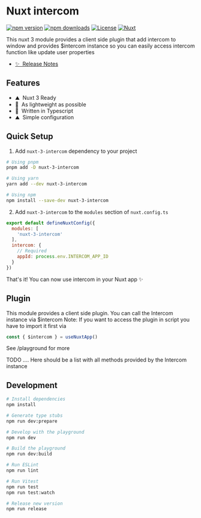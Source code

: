 # Nuxt intercom

[![npm version][npm-version-src]][npm-version-href]
[![npm downloads][npm-downloads-src]][npm-downloads-href]
[![License][license-src]][license-href]
[![Nuxt][nuxt-src]][nuxt-href]

This nuxt 3 module provides a client side plugin that add intercom to window and provides $intercom instance so you can easily access intercom function like update user properties

- [✨ &nbsp;Release Notes](/CHANGELOG.md)
<!-- - [🏀 Online playground](https://stackblitz.com/github/your-org/nuxt-3-intercom?file=playground%2Fapp.vue) -->
<!-- - [📖 &nbsp;Documentation](https://example.com) -->

## Features

<!-- Highlight some of the features your module provide here -->
- ⛰ &nbsp;Nuxt 3 Ready
- 🚠 &nbsp;As lightweight as possible
- 🌲 &nbsp;Written in Typescript
- ⛰ &nbsp;Simple configuration

## Quick Setup

1. Add `nuxt-3-intercom` dependency to your project

```bash
# Using pnpm
pnpm add -D nuxt-3-intercom

# Using yarn
yarn add --dev nuxt-3-intercom

# Using npm
npm install --save-dev nuxt-3-intercom
```

2. Add `nuxt-3-intercom` to the `modules` section of `nuxt.config.ts`

```js
export default defineNuxtConfig({
  modules: [
    'nuxt-3-intercom'
  ],
  intercom: {
    // Required
    appId: process.env.INTERCOM_APP_ID
  }
})
```

That's it! You can now use intercom in your Nuxt app ✨

## Plugin

This module provides a client side plugin. You can call the Intercom instance via $intercom
Note: If you want to access the plugin in script you have to import it first via

```js
const { $intercom } = useNuxtApp()
```

See /playground for more

TODO .... Here should be a list with all methods provided by the Intercom instance

## Development

```bash
# Install dependencies
npm install

# Generate type stubs
npm run dev:prepare

# Develop with the playground
npm run dev

# Build the playground
npm run dev:build

# Run ESLint
npm run lint

# Run Vitest
npm run test
npm run test:watch

# Release new version
npm run release
```

<!-- Badges -->
[npm-version-src]: https://img.shields.io/npm/v/nuxt-3-intercom/latest.svg?style=flat&colorA=18181B&colorB=28CF8D
[npm-version-href]: https://npmjs.com/package/nuxt-3-intercom

[npm-downloads-src]: https://img.shields.io/npm/dm/nuxt-3-intercom.svg?style=flat&colorA=18181B&colorB=28CF8D
[npm-downloads-href]: https://npmjs.com/package/nuxt-3-intercom

[license-src]: https://img.shields.io/npm/l/nuxt-3-intercom.svg?style=flat&colorA=18181B&colorB=28CF8D
[license-href]: https://npmjs.com/package/nuxt-3-intercom

[nuxt-src]: https://img.shields.io/badge/Nuxt-18181B?logo=nuxt.js
[nuxt-href]: https://nuxt.com
